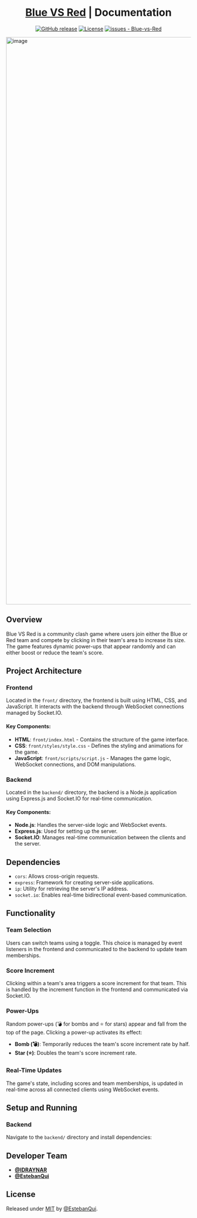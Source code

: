 <div align="center">
  
# [Blue VS Red](https://blue-vs-red.vercel.app/) | Documentation

[![GitHub release](https://img.shields.io/github/release/EstebanQui/Blue-vs-Red?include_prereleases=&sort=semver&color=blue)](https://github.com/EstebanQui/Blue-vs-Red/releases/)
[![License](https://img.shields.io/badge/License-MIT-blue)](#license)
[![issues - Blue-vs-Red](https://img.shields.io/github/issues/EstebanQui/Blue-vs-Red)](https://github.com/EstebanQui/Blue-vs-Red/issues)
  
</div>

<img width="1548" alt="image" src="https://github.com/EstebanQui/Blue-vs-Red/assets/152623309/de9863e4-8871-4b72-b0ea-2b6118834e72">

## Overview
Blue VS Red is a community clash game where users join either the Blue or Red team and compete by clicking in their team's area to increase its size. The game features dynamic power-ups that appear randomly and can either boost or reduce the team's score.

## Project Architecture

### Frontend
Located in the `front/` directory, the frontend is built using HTML, CSS, and JavaScript. It interacts with the backend through WebSocket connections managed by Socket.IO.

#### Key Components:
- **HTML**: `front/index.html` - Contains the structure of the game interface.
- **CSS**: `front/styles/style.css` - Defines the styling and animations for the game.
- **JavaScript**: `front/scripts/script.js` - Manages the game logic, WebSocket connections, and DOM manipulations.

### Backend
Located in the `backend/` directory, the backend is a Node.js application using Express.js and Socket.IO for real-time communication.

#### Key Components:
- **Node.js**: Handles the server-side logic and WebSocket events.
- **Express.js**: Used for setting up the server.
- **Socket.IO**: Manages real-time communication between the clients and the server.

## Dependencies
- `cors`: Allows cross-origin requests.
- `express`: Framework for creating server-side applications.
- `ip`: Utility for retrieving the server's IP address.
- `socket.io`: Enables real-time bidirectional event-based communication.

## Functionality

### Team Selection
Users can switch teams using a toggle. This choice is managed by event listeners in the frontend and communicated to the backend to update team memberships.

### Score Increment
Clicking within a team's area triggers a score increment for that team. This is handled by the increment function in the frontend and communicated via Socket.IO.

### Power-Ups
Random power-ups (💣 for bombs and ⭐ for stars) appear and fall from the top of the page. Clicking a power-up activates its effect:
- **Bomb (💣)**: Temporarily reduces the team's score increment rate by half.
- **Star (⭐)**: Doubles the team's score increment rate.

### Real-Time Updates
The game's state, including scores and team memberships, is updated in real-time across all connected clients using WebSocket events.

## Setup and Running

### Backend
Navigate to the `backend/` directory and install dependencies:

## Developer Team
- [**@IDRAYNAR**](https://github.com/IDRAYNAR)
- [**@EstebanQui**](https://github.com/EstebanQui)

## License
Released under [MIT](/LICENSE) by [@EstebanQui](https://github.com/EstebanQui).
